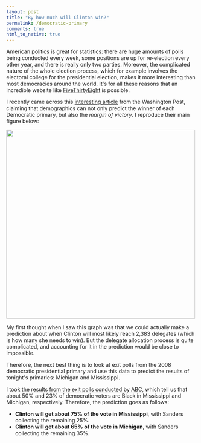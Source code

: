```yaml
---
layout: post
title: "By how much will Clinton win?"
permalink: /democratic-primary
comments: true
html_to_native: true
---
```


American politics is great for statistics: there are huge amounts of polls being conducted every week, some positions are up for re-election every other year, and there is really only two parties. Moreover, the complicated nature of the whole election process, which for example involves the electoral college for the presidential election, makes it more interesting than most democracies around the world. It's for all these reasons that an incredible website like [FiveThirtyEight](http://fivethirtyeight.com/) is possible.

<!--more-->

I recently came across this [interesting article](https://www.washingtonpost.com/news/the-fix/wp/2016/03/05/the-hillary-clinton-bernie-sanders-race-is-becoming-very-predictable/) from the Washington Post, claiming that demographics can not only predict the winner of each Democratic primary, but also the *margin of victory*. I reproduce their main figure below:

<!--![](https://img.washingtonpost.com/blogs/the-fix/files/2016/03/Sctarrer.jpg)-->
<img src="https://img.washingtonpost.com/blogs/the-fix/files/2016/03/Sctarrer.jpg" width=500em height=500em align=middle />

My first thought when I saw this graph was that we could actually make a prediction about when Clinton will most likely reach 2,383 delegates (which is how many she needs to win). But the delegate allocation process is quite complicated, and accounting for it in the prediction would be close to impossible.

Therefore, the next best thing is to look at exit polls from the 2008 democratic presidential primary and use this data to predict the results of tonight's primaries: Michigan and Mississippi.

I took the [results from the exit polls conducted by ABC](http://abcnews.go.com/images/PollingUnit/08DemPrimaryKeyGroups.pdf), which tell us that about 50% and 23% of democratic voters are Black in Mississippi and Michigan, respectively. Therefore, the prediction goes as follows:

 - **Clinton will get about 75% of the vote in Mississippi**, with Sanders collecting the remaining 25%.
 - **Clinton will get about 65% of the vote in Michigan**, with Sanders collecting the remaining 35%.
